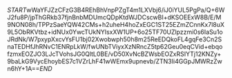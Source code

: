 $START$wWaYFJZzCFzG3B4REhBhVnpPZgT4m1LXVbj6/iJ0iYUL5PgPa/Q+6WJ2fu8P/jpThGRkb37fjnBnbMDUmcQDpKtdWJDCscwBI+dKSOEExW8B/E/M9NON08h/TPPzSaeYQW42CMs+h2uheH4hoZxEGC1ST25EZmZCnnKx7l8uX9L5ObRKVtbz+idNUx0YwcTUkNYIsxXW1UP+6o25TF70UZlpzzmi0s6IaSu1oJRdNk/W7pxypXxcvYsFU1bj02Xwobwph50h8m25ReEDQkoFL4gqFe3Cn2SnaTEDHfJhRNvC1ENRpLkW/fwUNbTViyxXzNRncZ5tp62Geu0eqCVid+ebqofzmxEOZJO3LJcTVohsJG0QltL0BE/vD50XvNcBZWsbEOZxRSIYTj12KNZy+9baLkG9VycEhoybES7c1VZrLhF41wWEmx9upnevb/ZTN3Ii4GGpJMWRzZwn6hY+1A==$END$
